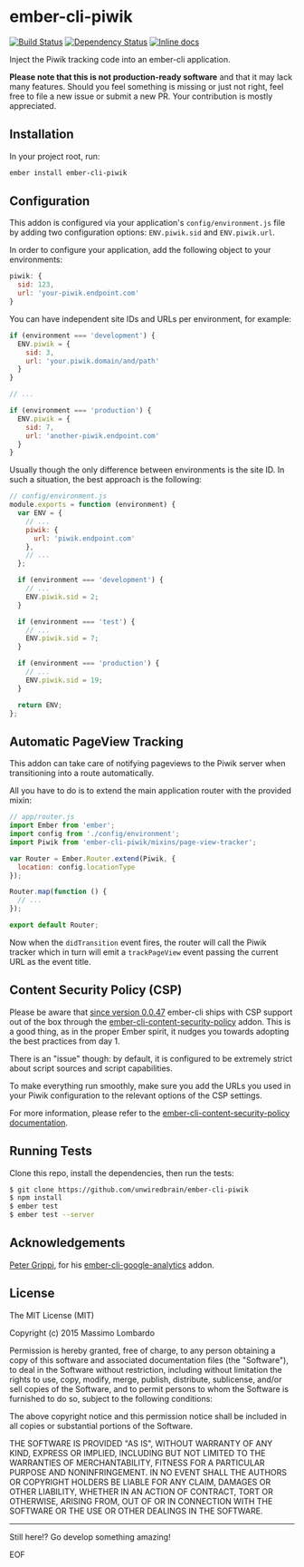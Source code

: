 # ember-cli-piwik

[![Build Status](https://travis-ci.org/unwiredbrain/ember-cli-piwik.svg?branch=master)](https://travis-ci.org/unwiredbrain/ember-cli-piwik)
[![Dependency Status](https://david-dm.org/unwiredbrain/ember-cli-piwik.svg?branch=master)](https://david-dm.org/unwiredbrain/ember-cli-piwik)
[![Inline docs](http://inch-ci.org/github/unwiredbrain/ember-cli-piwik.svg?branch=master)](http://inch-ci.org/github/unwiredbrain/ember-cli-piwik)

Inject the Piwik tracking code into an ember-cli application.

**Please note that this is not production-ready software** and that it may lack 
many features. Should you feel something is missing or just not right, feel free 
to file a new issue or submit a new PR. Your contribution is mostly appreciated.

## Installation

In your project root, run:

```bash
ember install ember-cli-piwik
```

## Configuration

This addon is configured via your application's `config/environment.js` file by 
adding two configuration options: `ENV.piwik.sid` and `ENV.piwik.url`.

In order to configure your application, add the following object to your 
environments:

```javascript
piwik: {
  sid: 123,
  url: 'your-piwik.endpoint.com'
}
```

You can have independent site IDs and URLs per environment, for example:

```javascript
if (environment === 'development') {
  ENV.piwik = {
    sid: 3,
    url: 'your.piwik.domain/and/path'
  }
}

// ...

if (environment === 'production') {
  ENV.piwik = {
    sid: 7,
    url: 'another-piwik.endpoint.com'
  }
}
```

Usually though the only difference between environments is the site ID. In such 
a situation, the best approach is the following:

```javascript
// config/environment.js
module.exports = function (environment) {
  var ENV = {
    // ...
    piwik: {
      url: 'piwik.endpoint.com'
    },
    // ...
  };

  if (environment === 'development') {
    // ...
    ENV.piwik.sid = 2;
  }

  if (environment === 'test') {
    // ...
    ENV.piwik.sid = 7;
  }

  if (environment === 'production') {
    // ...
    ENV.piwik.sid = 19;
  }

  return ENV;
};
```

## Automatic PageView Tracking

This addon can take care of notifying pageviews to the Piwik server when 
transitioning into a route automatically.

All you have to do is to extend the main application router with the provided 
mixin:

```javascript
// app/router.js
import Ember from 'ember';
import config from './config/environment';
import Piwik from 'ember-cli-piwik/mixins/page-view-tracker';

var Router = Ember.Router.extend(Piwik, {
  location: config.locationType
});

Router.map(function () {
  // ...
});

export default Router;
```

Now when the `didTransition` event fires, the router will call the Piwik tracker 
which in turn will emit a `trackPageView` event passing the current URL as the 
event title.

## Content Security Policy (CSP)

Please be aware that [since version 0.0.47][1] ember-cli ships with CSP support 
out of the box through the [ember-cli-content-security-policy][2] addon. 
This is a good thing, as in the proper Ember spirit, it nudges you towards 
adopting the best practices from day 1.

There is an "issue" though: by default, it is configured to be extremely strict 
about script sources and script capabilities.

To make everything run smoothly, make sure you add the URLs you used in your 
Piwik configuration to the relevant options of the CSP settings.

For more information, please refer to the [ember-cli-content-security-policy 
documentation][3].

[1]: https://github.com/ember-cli/ember-cli/releases/tag/v0.0.47
[2]: https://github.com/rwjblue/ember-cli-content-security-policy
[3]: https://github.com/rwjblue/ember-cli-content-security-policy/blob/master/README.md

## Running Tests

Clone this repo, install the dependencies, then run the tests:

```bash
$ git clone https://github.com/unwiredbrain/ember-cli-piwik
$ npm install
$ ember test
$ ember test --server
```

## Acknowledgements

[Peter Grippi][4], for his [ember-cli-google-analytics][5] addon.

[4]: https://github.com/pgrippi
[5]: https://github.com/pgrippi/ember-cli-google-analytics

## License

The MIT License (MIT)

Copyright (c) 2015 Massimo Lombardo

Permission is hereby granted, free of charge, to any person obtaining a copy
of this software and associated documentation files (the "Software"), to deal
in the Software without restriction, including without limitation the rights
to use, copy, modify, merge, publish, distribute, sublicense, and/or sell
copies of the Software, and to permit persons to whom the Software is
furnished to do so, subject to the following conditions:

The above copyright notice and this permission notice shall be included in
all copies or substantial portions of the Software.

THE SOFTWARE IS PROVIDED "AS IS", WITHOUT WARRANTY OF ANY KIND, EXPRESS OR
IMPLIED, INCLUDING BUT NOT LIMITED TO THE WARRANTIES OF MERCHANTABILITY,
FITNESS FOR A PARTICULAR PURPOSE AND NONINFRINGEMENT. IN NO EVENT SHALL THE
AUTHORS OR COPYRIGHT HOLDERS BE LIABLE FOR ANY CLAIM, DAMAGES OR OTHER
LIABILITY, WHETHER IN AN ACTION OF CONTRACT, TORT OR OTHERWISE, ARISING FROM,
OUT OF OR IN CONNECTION WITH THE SOFTWARE OR THE USE OR OTHER DEALINGS IN
THE SOFTWARE.

---

Still here!? Go develop something amazing!

EOF
